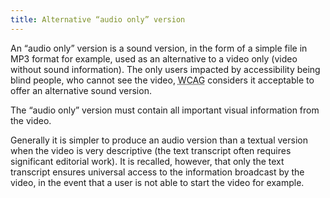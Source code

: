 ```yaml
---
title: Alternative “audio only” version
---
```


An “audio only” version is a sound version, in the form of a simple file in MP3 format for example, used as an alternative to a video only (video without sound information). The only users impacted by accessibility being blind people, who cannot see the video, <abbr lang="en" title="web content accessibility guidelines">WCAG</abbr> considers it acceptable to offer an alternative sound version.

The “audio only” version must contain all important visual information from the video.

Generally it is simpler to produce an audio version than a textual version when the video is very descriptive (the text transcript often requires significant editorial work). It is recalled, however, that only the text transcript ensures universal access to the information broadcast by the video, in the event that a user is not able to start the video for example.
